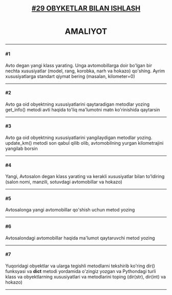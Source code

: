 [<h2 align="center" >#29 OBYKETLAR BILAN ISHLASH<h2>](https://python.sariq.dev/oop/29-obyektlar-bilan-ishlash)


**<h3 align="center">AMALIYOT</h3>**
<hr>

**<h4>#1</h4>**
Avto degan yangi klass yarating. Unga avtomobillarga doir bo'lgan bir nechta xususiyatlar (model, rang, korobka, narh va hokazo) qo'shing. Ayrim xususiyatlarga standart qiymat bering (masalan, kilometer=0)
<hr>

**<h4>#2</h4>**
Avto ga oid obyektning xususiyatlarini qaytaradigan metodlar yozing get_info() metodi avti haqida to'liq ma'lumotni matn ko'rinishida qaytarsin
<hr>

**<h4>#3</h4>**
Avto ga oid obyektning xususiyatlarini yangilaydigan metodlar yozing. update_km() metodi son qabul qilib olib, avtomobilning yurgan kilometrajini yangilab borsin
<hr>

**<h4>#4</h4>**
Yangi, Avtosalon degan klass yarating va kerakli xususiyatlar bilan to'ldiring (salon nomi, manzili, sotuvdagi avtomobillar va hokazo)
<hr>

**<h4>#5</h4>**
Avtosalonga yangi avtomobillar qo'shish uchun metod yozing
<hr>

**<h4>#6</h4>**
Avtosalondagi avtomobillar haqida ma'lumot qaytaruvchi metod yozing
<hr>

**<h4>#7</h4>**
Yuqoridagi obyektlar va ularga tegishli metodlarni tekshirib ko'ring dir() funksyasi va __dict__ metodi yordamida o'zingiz yozgan va Pythondagi turli klass va obyektlarning xususiyatlari va metodlarini toping (dir(str), dir(int) va hokazo)
<hr>
